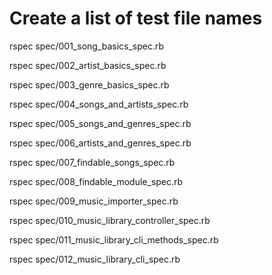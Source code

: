 # Create a list of test file names

rspec spec/001_song_basics_spec.rb

rspec spec/002_artist_basics_spec.rb

rspec spec/003_genre_basics_spec.rb

rspec spec/004_songs_and_artists_spec.rb

rspec spec/005_songs_and_genres_spec.rb

rspec spec/006_artists_and_genres_spec.rb

rspec spec/007_findable_songs_spec.rb

rspec spec/008_findable_module_spec.rb

rspec spec/009_music_importer_spec.rb

rspec spec/010_music_library_controller_spec.rb

rspec spec/011_music_library_cli_methods_spec.rb

rspec spec/012_music_library_cli_spec.rb
